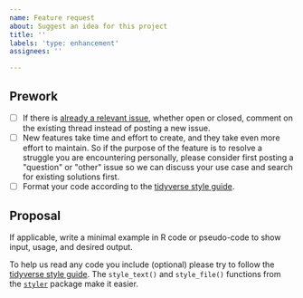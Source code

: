 ```yaml
---
name: Feature request
about: Suggest an idea for this project
title: ''
labels: 'type: enhancement'
assignees: ''

---
```


## Prework

* [ ] If there is [already a relevant issue](https://github.com/PIP-Technical-Team/pipr/issues), whether open or closed, comment on the existing thread instead of posting a new issue.
* [ ] New features take time and effort to create, and they take even more effort to maintain. So if the purpose of the feature is to resolve a struggle you are encountering personally, please consider first posting a "question" or "other" issue so we can discuss your use case and search for existing solutions first.
* [ ] Format your code according to the [tidyverse style guide](https://style.tidyverse.org/).

## Proposal

If applicable, write a minimal example in R code or pseudo-code to show input, usage, and desired output.

To help us read any code you include (optional) please try to follow the [tidyverse style guide](https://style.tidyverse.org/). The `style_text()` and `style_file()` functions from the [`styler`](https://github.com/r-lib/styler) package make it easier.
